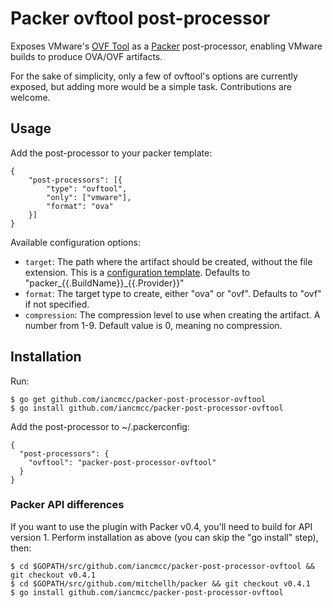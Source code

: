 Packer ovftool post-processor
=============================

Exposes VMware's [OVF Tool](https://www.vmware.com/support/developer/ovf/) as
a [Packer](http://www.packer.io) post-processor, enabling VMware builds to
produce OVA/OVF artifacts.

For the sake of simplicity, only a few of ovftool's options are currently
exposed, but adding more would be a simple task. Contributions are welcome.

Usage
-----
Add the post-processor to your packer template:

    {
        "post-processors": [{
            "type": "ovftool",
            "only": ["vmware"],
            "format": "ova"
        }]
    }

Available configuration options:

* `target`: The path where the artifact should be created, without the file 
  extension. This is a [configuration template](http://www.packer.io/docs/templates/configuration-templates.html). 
  Defaults to "packer_{{.BuildName}}_{{.Provider}}"
* `format`:      The target type to create, either "ova" or "ovf". Defaults 
  to "ovf" if not specified.
* `compression`: The compression level to use when creating the artifact. A 
  number from 1-9. Default value is 0, meaning no compression.


Installation
------------
Run:

    $ go get github.com/iancmcc/packer-post-processor-ovftool
    $ go install github.com/iancmcc/packer-post-processor-ovftool

Add the post-processor to ~/.packerconfig:

    {
      "post-processors": {
        "ovftool": "packer-post-processor-ovftool"
      }
    }

### Packer API differences
If you want to use the plugin with Packer v0.4, you'll need to build for API
version 1. Perform installation as above (you can skip the "go install" step), then:

    $ cd $GOPATH/src/github.com/iancmcc/packer-post-processor-ovftool && git checkout v0.4.1
    $ cd $GOPATH/src/github.com/mitchellh/packer && git checkout v0.4.1
    $ go install github.com/iancmcc/packer-post-processor-ovftool

